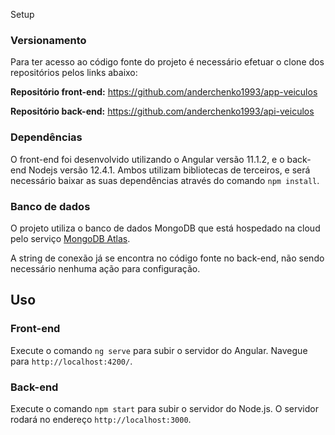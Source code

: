  Setup

### Versionamento

Para ter acesso ao código fonte do projeto é necessário efetuar o clone dos repositórios pelos links abaixo:

**Repositório front-end:** https://github.com/anderchenko1993/app-veiculos

**Repositório back-end:** https://github.com/anderchenko1993/api-veiculos

### Dependências

O front-end foi desenvolvido utilizando o Angular versão 11.1.2, e o back-end Nodejs versão 12.4.1. Ambos utilizam bibliotecas de terceiros, e será necessário baixar as suas dependências através do comando `npm install`.

### Banco de dados

O projeto utiliza o banco de dados MongoDB que está hospedado na cloud pelo serviço [MongoDB Atlas].

A string de conexão já se encontra no código fonte no back-end, não sendo necessário nenhuma ação para configuração.


## Uso

### Front-end

Execute o comando `ng serve` para subir o servidor do Angular. Navegue para `http://localhost:4200/`. 

### Back-end

Execute o comando `npm start` para subir o servidor do Node.js. O servidor rodará no endereço `http://localhost:3000`.


 [MongoDB Atlas]: <https://cloud.mongodb.com>

